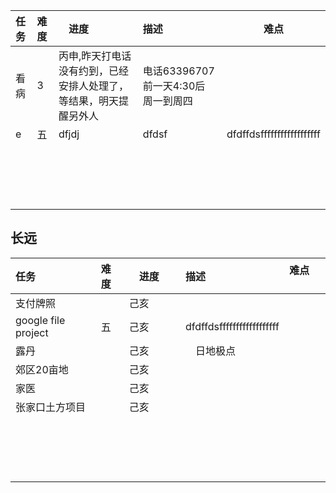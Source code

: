 |任务|难度|　进度　　|描述          |难点        |
|:---|:---|:---|:---|---------------|
|看病|3|丙申,昨天打电话没有约到，已经安排人处理了，等结果，明天提醒另外人 |电话63396707 前一天4:30后　周一到周四| | 
|e|五| dfjdj|dfdsf　　| dfdffdsffffffffffffffffff |
||| |　　|  |
||| |　　|  |
||| |　　|  |
||| |　　|  |


## 长远  

|任务|难度|　进度　　|描述          |难点        |
|:---|:---|:---|:---|---------------|
|支付牌照||己亥 || |  
|google file project |五| 己亥　　| dfdffdsffffffffffffffffff |
|露丹|| 己亥|　日地极点　|  |
|郊区20亩地||己亥 |　　|  |
|家医|| 己亥|　　|  |
|张家口土方项目|| 己亥|　　|  |
||| |　　|  |
||| |　　|  |
||| |　　|  |
||| |　　|  |


